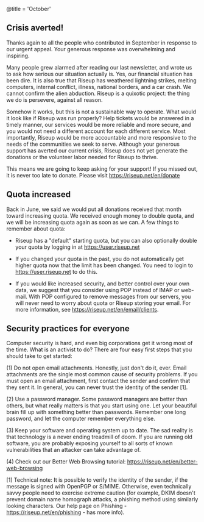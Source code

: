 @title = 'October'

Crisis averted!
----------------------------------------------------------

Thanks again to all the people who contributed in September in response to our urgent appeal. Your generous response was overwhelming and inspiring. 

Many people grew alarmed after reading our last newsletter, and wrote us to ask how serious our situation actually is. Yes, our financial situation has been dire. It is also true that Riseup has weathered lightning strikes, melting computers, internal conflict, illness, national borders, and a car crash. We cannot confirm the alien abduction. Riseup is a quixotic project: the thing we do is persevere, against all reason. 

Somehow it works, but this is not a sustainable way to operate. What would it look like if Riseup was run properly? Help tickets would be answered in a timely manner, our services would be more reliable and more secure, and you would not need a different account for each different service. Most importantly, Riseup would be more accountable and more responsive to the needs of the communities we seek to serve. Although your generous support has averted our current crisis, Riseup does not yet generate the donations or the volunteer labor needed for Riseup to thrive. 

This means we are going to keep asking for your support! If you missed out, it is never too late to donate. Please visit https://riseup.net/en/donate 


Quota increased
----------------------------------------------------------

Back in June, we said we would put all donations received that month toward increasing quota. We received enough money to double quota, and we will be increasing quota again as soon as we can. A few things to remember about quota: 

* Riseup has a "default" starting quota, but you can also optionally double your quota by logging in at https://user.riseup.net 

* If you changed your quota in the past, you do not automatically get higher quota now that the limit has been changed. You need to login to https://user.riseup.net to do this. 

* If you would like increased security, and better control over your own data, we suggest that you consider using POP instead of IMAP or web-mail. With POP configured to remove messages from our servers, you will never need to worry about quota or Riseup storing your email. For more information, see https://riseup.net/en/email/clients. 


Security practices for everyone
----------------------------------------------------------

Computer security is hard, and even big corporations get it wrong most of the time. What is an activist to do? There are four easy first steps that you should take to get started: 

(1) Do not open email attachments. Honestly, just don't do it, ever. Email attachments are the single most common cause of security problems. If you must open an email attachment, first contact the sender and confirm that they sent it. In general, you can never trust the identity of the sender [1]. 

(2) Use a password manager. Some password managers are better than others, but what really matters is that you start using one. Let your beautiful brain fill up with something better than passwords. Remember one long password, and let the computer remember everything else. 

(3) Keep your software and operating system up to date. The sad reality is that technology is a never ending treadmill of doom. If you are running old software, you are probably exposing yourself to all sorts of known vulnerabilities that an attacker can take advantage of. 

(4) Check out our Better Web Browsing tutorial: https://riseup.net/en/better-web-browsing 

[1] Technical note: It is possible to verify the identity of the sender, if the message is signed with OpenPGP or S/MIME. Otherwise, even technically savvy people need to exercise extreme caution (for example, DKIM doesn't prevent domain name homograph attacks, a phishing method using similarly looking characters. Our help page on Phishing - https://riseup.net/en/phishing - has more info). 
